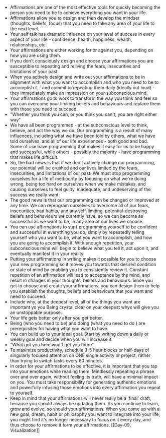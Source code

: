- Affirmations are one of the most effective tools for quickly becoming the person you need to be to achieve everything you want in your life.
- Affirmations allow you to design and then develop the mindset (thoughts, beliefs, focus) that you need to take any area of your life to the next level.
- Your self talk has dramatic influence on your level of success in every aspect of your life - confidence, health, happiness, wealth, relationships, etc.
- Your affirmations are either working for or against you, depending on how you are using them.
- If you don't consciously design and choose your affirmations you are susceptible to repeating and reliving the fears, insecurities and limitations of your past.
- When you actively design and write out your affirmations to be in alignment with what you want to accomplish and who you need to be to accomplish it - and commit to repeating them daily (ideally out loud) - they immediately make an impression on your subconscious mind.
- Your affirmations go to work to transform the way you think and feel so you can overcome your limiting beliefs and behaviours and replace them with those you need to succeed.
- "Whether you think you can, or you think you can't, you are right either way"
- We have all been programmed - at the subconscious level  to think, believe, and act the way we do. Our programming is a result of many influences, including what we have been told by others, what we have told ourselves, and all of our life experiences - both good and bad. Some of use have programming that makes it easy for us to be happy and successful, while others - possibly the majority - have programming that makes life difficult.
- So, the bad news is that if we don't actively change our programming, our potential will be crushed and our lives limited by the fears, insecurities, and limitations of our past. We must stop programming ourselves for a life of mediocrity by focusing on what we're doing wrong, being too hard on ourselves when we make mistakes, and causing ourselves to feel guilty, inadequate, and undeserving of the success we really want.
- The good news is that our programming can be changed or improved at any time. We can reprogram ourselves to overcome all of our fears, insecurities, bad habits, and any self-limiting, potential-destroying beliefs and behaviours we currently have, so we can become as successful as we want to be, in any area of our lives we choose.
- You can use affirmations to start programming yourself to be confident and successful in everything you do, simply by repeatedly telling yourself who you want to be, what you want to accomplish, and how you are going to accomplish it. With enough repetition, your subconscious mind will begin to believe what you tell it, act upon it, and eventually manifest it in your reality.
- Putting your affirmations in writing makes it possible for you to choose your new programming so it moves you towards that desired condition or state of mind by enabling you to consistently review it. Constant repetition of an affirmation will lead to acceptance by the mind, and result in changes in your thoughts, beliefs and behaviours. Since you get to choose and create your affirmations, you can design them to help you establish the thoughts, beliefs and behaviours that you want and need to succeed.
- Include why, at the deepest level, all of the things you want are important yo you Being crystal clear on your deepest whys will give you an unstoppable purpose.
- Your life gets better only after you get better.
- Being (who you need to be) and doing (what you need to do ) are prerequisites for having what you want to have.
- You can build up to your ideal goal. Start by writing down a daily or weekly goal and decide when you will increase it.
- "What got you here won't get you there"
- To maximize productivity, schedule 3-5 hour blocks or half-days of singularly focused attention on ONE single activity or project, rather than trying to switch tasks every 60 minutes.
- In order for your affirmations to be effective, it is important that you tap into your emotions while reading them. Mindlessly repeating a phrase over and over again, without feeling its truth, will have a minimal impact on you. You must take responsibility for generating authentic emotions and powerfully infusing those emotions into every affirmation you repeat to yourself.
- Keep in mind that your affirmations will never really be a 'final' draft, because you should always be updating them. As you continue to learn, grow and evolve, so should your affirmations. When you come up with a new goal, dream, habit or philosophy you want to integrate into your life, you might find it's no longer necessary to focus on it every day, and thus choose to remove it form your affirmations.
[[Day-09, Visualization]]